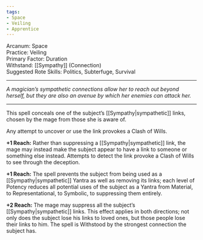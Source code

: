 ```yaml
---
tags:
- Space
- Veiling
- Apprentice
---
```


Arcanum: Space\
Practice: Veiling\
Primary Factor: Duration\
Withstand: [[Sympathy]] (Connection)\
Suggested Rote Skills: Politics, Subterfuge, Survival

---

_A magician’s sympathetic connections allow her to reach out beyond herself, but they are also an avenue by which her enemies can attack her._

---

This spell conceals one of the subject’s [[Sympathy|sympathetic]] links, chosen by the mage from those she is aware of.

Any attempt to uncover or use the link provokes a Clash of Wills.

**+1 Reach:** Rather than suppressing a [[Sympathy|sympathetic]] link, the mage may instead make the subject appear to have a link to someone or something else instead. Attempts to detect the link provoke a Clash of Wills to see through the deception.

**+1 Reach:** The spell prevents the subject from being used as a [[Sympathy|sympathetic]] Yantra as well as removing its links; each level of Potency reduces all potential uses of the subject as a Yantra from Material, to Representational, to Symbolic, to suppressing them entirely.

**+2 Reach:** The mage may suppress all the subject’s [[Sympathy|sympathetic]] links. This effect applies in both directions; not only does the subject lose his links to loved ones, but those people lose their links to him. The spell is Withstood by the strongest connection the subject has.